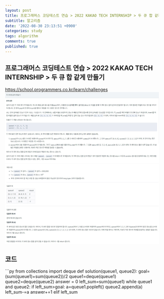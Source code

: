 ```yaml
---
layout: post
title: 프로그래머스 코딩테스트 연습 > 2022 KAKAO TECH INTERNSHIP > 두 큐 합 같게 만들기
subtitle: 알고리즘
date: '2022-08-30 23:13:51 +0900'
categories: study
tags: algorithm
comments: true
published: true
---
```

## 프로그래머스 코딩테스트 연습 > 2022 KAKAO TECH INTERNSHIP > 두 큐 합 같게 만들기
<a href="https://school.programmers.co.kr/learn/challenges">https://school.programmers.co.kr/learn/challenges</a>
<br>
<img src="/assets/img/2queue1-1.jpg" title="2queue1-1.jpg" alt="2queue1-1.jpg"/><br>
<img src="/assets/img/2queue1-2.jpg" title="2queue1-2.jpg" alt="2queue1-2.jpg"/><br>
<h2>코드</h2>
```py
from collections import deque
def solution(queue1, queue2):
    goal=(sum(queue1)+sum(queue2))/2
    queue1=deque(queue1)
    queue2=deque(queue2)
    answer = 0
    left_sum=sum(queue1)
    while queue1 and queue2:
        if left_sum>goal:
            a=queue1.popleft()
            queue2.append(a)
            left_sum-=a
            answer+=1
        elif left_sum<goal:
            a=queue2.popleft()
            queue1.append(a)
            left_sum+=a
            answer+=1
        else:
            return answer
    else:
        return -1
            
```



